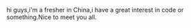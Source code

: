 hi guys,i'm a fresher in China,i have a great interest in code or something.Nice to meet you all.

<!---
D4D3D/D4D3D is a ✨ special ✨ repository because its `README.md` (this file) appears on your GitHub profile.
You can click the Preview link to take a look at your changes.
--->
